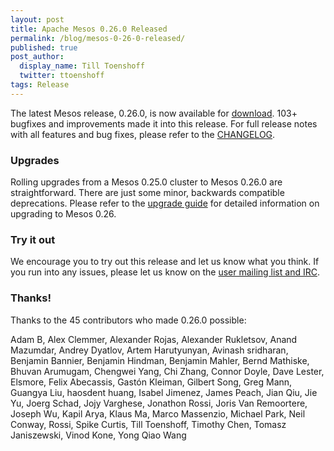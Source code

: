 ```yaml
---
layout: post
title: Apache Mesos 0.26.0 Released
permalink: /blog/mesos-0-26-0-released/
published: true
post_author:
  display_name: Till Toenshoff
  twitter: ttoenshoff
tags: Release
---
```


The latest Mesos release, 0.26.0, is now available for [download](http://mesos.apache.org/downloads).
103+ bugfixes and improvements made it into this release.
For full release notes with all features and bug fixes, please refer to the [CHANGELOG](https://git-wip-us.apache.org/repos/asf?p=mesos.git;a=blob_plain;f=CHANGELOG;hb=0.26.0).

### Upgrades

Rolling upgrades from a Mesos 0.25.0 cluster to Mesos 0.26.0 are straightforward. There are just some minor, backwards compatible deprecations.
Please refer to the [upgrade guide](http://mesos.apache.org/documentation/latest/upgrades/) for detailed information on upgrading to Mesos 0.26.


### Try it out

We encourage you to try out this release and let us know what you think.
If you run into any issues, please let us know on the [user mailing list and IRC](https://mesos.apache.org/community).

### Thanks!

Thanks to the 45 contributors who made 0.26.0 possible:

Adam B, Alex Clemmer, Alexander Rojas, Alexander Rukletsov, Anand Mazumdar, Andrey Dyatlov, Artem Harutyunyan, Avinash sridharan, Benjamin Bannier,
Benjamin Hindman, Benjamin Mahler, Bernd Mathiske, Bhuvan Arumugam, Chengwei Yang, Chi Zhang, Connor Doyle, Dave Lester, Elsmore, Felix Abecassis,
Gastón Kleiman, Gilbert Song, Greg Mann, Guangya Liu, haosdent huang, Isabel Jimenez, James Peach, Jian Qiu, Jie Yu, Joerg Schad, Jojy Varghese,
Jonathon Rossi, Joris Van Remoortere, Joseph Wu, Kapil Arya, Klaus Ma, Marco Massenzio, Michael Park, Neil Conway, Rossi, Spike Curtis,
Till Toenshoff, Timothy Chen, Tomasz Janiszewski, Vinod Kone, Yong Qiao Wang
